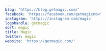 ```yaml
---
blog: 'https://blog.getmagic.com/'
facebook: 'https://facebook.com/getmagicnow'
instagram: 'https://instagram.com/magic'
logohandle: getmagic
sort: magic
title: Magic
twitter: magic
website: 'https://getmagic.com/'
---
```


